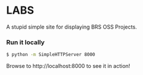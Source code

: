 LABS
===
A stupid simple site for displaying BRS OSS Projects.

### Run it locally

```bash
$ python -m SimpleHTTPServer 8000
```

Browse to http://localhost:8000 to see it in action!
